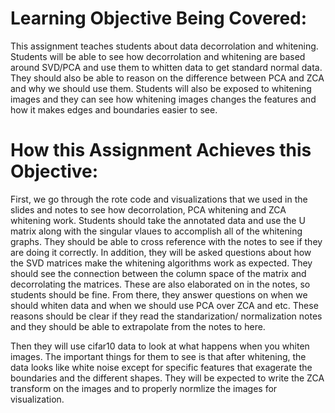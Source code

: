 # Learning Objective Being Covered: 
This assignment teaches students about data decorrolation and whitening. Students will be able to see how decorrolation and whitening are based around SVD/PCA
and use them to whitten data to get standard normal data. They should also be able to reason on the difference between PCA and ZCA and why we should use them.
Students will also be exposed to whitening images and they can see how whitening images changes the features and how it makes edges and boundaries easier to see.

# How this Assignment Achieves this Objective: 
First, we go through the rote code and visualizations that we used in the slides and notes to see how decorrolation, PCA whitening and ZCA whitening work. 
Students should take the annotated data and use the U matrix along with the singular vlaues to accomplish all of the whitening graphs. They should be able
to cross reference with the notes to see if they are doing it correctly. In addition, they will be asked questions about how the SVD matrices make the
whitening algorithms work as expected. They should see the connection between the column space of the matrix and decorrolating the matrices. These are
also elaborated on in the notes, so students should be fine. From there, they answer questions on when we should whiten data and when we should use PCA over
ZCA and etc. These reasons should be clear if they read the standarization/ normalization notes and they should be able to extrapolate from the notes to here.

Then they will use cifar10 data to look at what happens when you whiten images. The important things for them to see is that after whitening, the data looks like
white noise except for specific features that exagerate the boundaries and the different shapes. They will be expected to write the ZCA transform on the images
and to properly normlize the images for visualization. 
